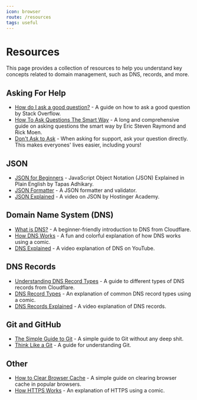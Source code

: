 ```yaml
---
icon: browser
route: /resources
tags: useful
---
```


# Resources
This page provides a collection of resources to help you understand key concepts related to domain management, such as DNS, records, and more.

## Asking For Help
- [How do I ask a good question?](https://stackoverflow.com/help/how-to-ask) - A guide on how to ask a good question by Stack Overflow.
- [How To Ask Questions The Smart Way](http://catb.org/~esr/faqs/smart-questions.html) - A long and comprehensive guide on asking questions the smart way by Eric Steven Raymond and Rick Moen.
- [Don't Ask to Ask](https://dontasktoask.com) - When asking for support, ask your question directly. This makes everyones' lives easier, including yours!

## JSON
- [JSON for Beginners](https://www.freecodecamp.org/news/what-is-json-a-json-file-example/) - JavaScript Object Notation (JSON) Explained in Plain English by Tapas Adhikary.
- [JSON Formatter](https://jsonformatter.org/) - A JSON formatter and validator.
- [JSON Explained](https://www.youtube.com/watch?v=cj3h3Fb10QY) - A video on JSON by Hostinger Academy.

## Domain Name System (DNS)
- [What is DNS?](https://www.cloudflare.com/learning/dns/what-is-dns/) - A beginner-friendly introduction to DNS from Cloudflare.
- [How DNS Works](https://howdns.works/) - A fun and colorful explanation of how DNS works using a comic.
- [DNS Explained](https://www.youtube.com/watch?v=72snZctFFtA) - A video explanation of DNS on YouTube.

## DNS Records
- [Understanding DNS Record Types](https://www.cloudflare.com/learning/dns/dns-records/) - A guide to different types of DNS records from Cloudflare.
- [DNS Record Types](https://wizardzines.com/comics/dns-record-types/) - An explanation of common DNS record types using a comic. 
- [DNS Records Explained](https://www.youtube.com/watch?v=VMKbwYMoxX4) - A video explanation of DNS records.

## Git and GitHub
- [The Simple Guide to Git](https://rogerdudler.github.io/git-guide/) - A simple guide to Git without any deep shit.
- [Think Like a Git](https://think-like-a-git.net/) - A guide for understanding Git.

## Other
- [How to Clear Browser Cache](https://www.hostinger.com/tutorials/clear-browser-cache) - A simple guide on clearing browser cache in popular browsers.
- [How HTTPS Works](https://howhttps.works/) - An explanation of HTTPS using a comic.
